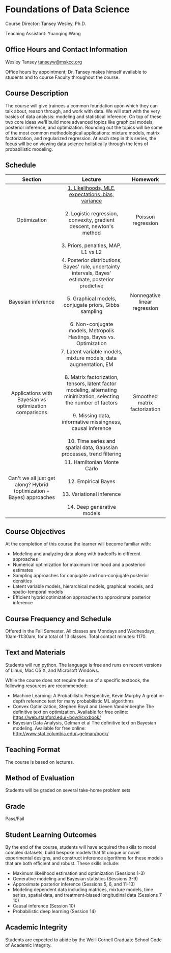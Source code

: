 Foundations of Data Science
===========================

Course Director: Tansey Wesley, Ph.D. 

Teaching Assistant: Yuanqing Wang

## Office Hours and Contact Information
Wesley Tansey tanseyw@mskcc.org

Office hours by appointment; Dr. Tansey makes himself available to students and to course Faculty throughout the course.

## Course Description
The course will give trainees a common foundation upon which they can talk about, reason through, and work with data. We will start with the very basics of data analysis: modeling and statistical inference. On top of these two core ideas we'll build more advanced topics like graphical models, posterior inference, and optimization. Rounding out the topics will be some of the most common methodological applications: mixture models, matrix factorization, and regularized regression. At each step in this series, the focus will be on viewing data science holistically through the lens of probabilistic modeling.

## Schedule

| Section  | Lecture | Homework |
| :-------------: | :-------------: |  :-------------: | 
| Optimization | [1. Likelihoods, MLE, expectations, bias, variance](1.md) <br><br> 2. Logistic regression, convexity, gradient descent, newton's method <br><br> 3. Priors, penalties, MAP, L1 vs L2| Poisson regression | 
| Bayesian inference | 4. Posterior distributions, Bayes' rule, uncertainty intervals, Bayes' estimate, posterior predictive <br><br> 5. Graphical models, conjugate priors, Gibbs sampling  <br><br> 6. Non-conjugate models, Metropolis Hastings, Bayes vs. Optimization | Nonnegative linear regression | 
| Applications with Bayesian vs optimization comparisons | 7. Latent variable models, mixture models, data augmentation, EM  <br><br> 8. Matrix factorization, tensors, latent factor modeling, alternating minimization, selecting the number of factors  <br><br> 9. Missing data, informative missingness, causal inference  <br><br>10. Time series and spatial data, Gaussian processes, trend filtering | Smoothed matrix factorization | 
| Can't we all just get along? Hybrid (optimization + Bayes) approaches | 11. Hamiltonian Monte Carlo  <br><br> 12. Empirical Bayes  <br><br> 13. Variational inference <br><br> 14. Deep generative models|

## Course Objectives
At the completion of this course the learner will become familiar with:
- Modeling and analyzing data along with tradeoffs in different approaches
- Numerical optimization for maximum likelihood and a posteriori estimates
- Sampling approaches for conjugate and non-conjugate posterior densities
- Latent variable models, hierarchical models, graphical models, and spatio-temporal models
- Efficient hybrid optimization approaches to approximate posterior inference

## Course Frequency and Schedule
Offered in the Fall Semester. All classes are Mondays and Wednesdays, 10am-11:30am, for a total of 13 classes. Total contact minutes: 1170.

## Text and Materials
Students will run python. The language is free and runs on recent versions of Linux, Mac OS X, and Microsoft Windows.

While the course does not require the use of a specific textbook, the following resources are recommended:
- Machine Learning: A Probabilistic Perspective, Kevin Murphy
A great in-depth reference text for many probabilistic ML algorithms
- Convex Optimization, Stephen Boyd and Lieven Vandenberghe
The definitive text on optimization.
Available for free online: https://web.stanford.edu/~boyd/cvxbook/
- Bayesian Data Analysis, Gelman et al
	The definitive text on Bayesian modeling.
	Available for free online: http://www.stat.columbia.edu/~gelman/book/
  
  
## Teaching Format
The course is based on lectures.

## Method of Evaluation
Students will be graded on several take-home problem sets

## Grade
Pass/Fail

## Student Learning Outcomes
By the end of the course, students will have acquired the skills to model complex datasets, build bespoke models that fit unique or novel experimental designs, and construct inference algorithms for these models that are both efficient and robust. These skills include:
- Maximum likelihood estimation and optimization (Sessions 1-3)
- Generative modeling and Bayesian statistics (Sessions 3-9)
- Approximate posterior inference (Sessions 5, 6, and 11-13)
- Modeling dependent data including matrices, mixture models, time series, spatial data, and treatment-biased longitudinal data (Sessions 7-10)
- Causal inference (Session 10)
- Probabilistic deep learning (Session 14)

## Academic Integrity
Students are expected to abide by the Weill Cornell Graduate School Code of Academic Integrity.








